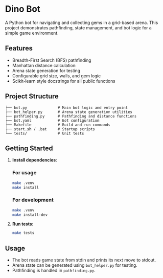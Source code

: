 # Dino Bot

A Python bot for navigating and collecting gems in a grid-based arena. This project demonstrates pathfinding, state management, and bot logic for a simple game environment.

## Features
- Breadth-First Search (BFS) pathfinding
- Manhattan distance calculation
- Arena state generation for testing
- Configurable grid size, walls, and gem logic
- Scikit-learn style docstrings for all public functions

## Project Structure
```
├── bot.py              # Main bot logic and entry point
├── bot_helper.py       # Arena state generation utilities
├── pathfinding.py      # Pathfinding and distance functions
├── bot.yaml            # Bot configuration
├── Makefile            # Build and run commands
├── start.sh / .bat     # Startup scripts
└── tests/              # Unit tests
```

## Getting Started
1. **Install dependencies**:
   ### For usage
   ```bash
   make .venv
   make install
   ```
   ### For development
   ```bash
   make .venv
   make install-dev
   ```
2. **Run tests**:
   ```bash
   make tests
   ```

## Usage
- The bot reads game state from stdin and prints its next move to stdout.
- Arena state can be generated using `bot_helper.py` for testing.
- Pathfinding is handled in `pathfinding.py`.
